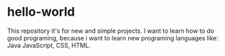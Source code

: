 # hello-world
This repository it's for new and simple projects.
I want to learn how to do good programing, because i want to learn new programing languages like: Java JavaScript, CSS, HTML.
